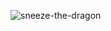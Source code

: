 ![sneeze-the-dragon](https://github.com/JMBoulos12/threejs/assets/65892342/d0f9a9a0-41ec-4ef6-a55b-ac1c74832c39)
